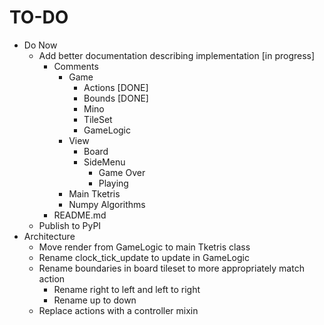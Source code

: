 # TO-DO

- Do Now
    - Add better documentation describing implementation [in progress]
        - Comments
            - Game
                - Actions [DONE]
                - Bounds [DONE]
                - Mino
                - TileSet
                - GameLogic
            - View
                - Board
                - SideMenu
                    - Game Over
                    - Playing
            - Main Tketris
            - Numpy Algorithms
        - README.md
    - Publish to PyPI
- Architecture
    - Move render from GameLogic to main Tketris class
    - Rename clock_tick_update to update in GameLogic
    - Rename boundaries in board tileset to more appropriately match action
        - Rename right to left and left to right
        - Rename up to down
    - Replace actions with a controller mixin
